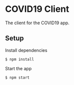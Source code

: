 # COVID19 Client

The client for the COVID19 app.

## Setup

Install dependencies

```
$ npm install
```

Start the app

```
$ npm start
```
